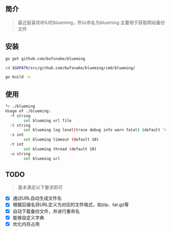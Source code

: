 ## 简介

> 最近挺喜欢听IU的blueming，所以命名为blueming
> 主要用于获取网站备份文件

## 安装

```bash
go get github.com/bufsnake/blueming

cd $GOPATH/src/github.com/bufsnake/blueming/cmd/blueming/

go build -v
```

## 使用

```bash
└> ./blueming
Usage of ./blueming:
  -f string
    	set blueming url file
  -l string
    	set blueming log level(trace debug info warn fatal) (default "debug")
  -s int
    	set blueming timeout (default 10)
  -t int
    	set blueming thread (default 10)
  -u string
    	set blueming url
```

## TODO

> 基本满足以下要求即可

- [x] 通过URL自动生成文件名
- [x] 根据后缀名将URL定义为对应的文件格式，如zip、tar.gz等
- [x] 自动下载备份文件，并进行重命名
- [x] 能够自定义字典
- [x] 优化内存占用
